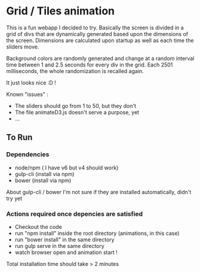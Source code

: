 # Grid / Tiles animation

This is a fun webapp I decided to try. Basically the screen is divided in a grid of divs that are dynamically generated based upon the dimensions of the screen.
Dimensions are calculated upon startup as well as each time the sliders move.

Background colors are randomly generated and change at a random interval time between 1 and 2.5 seconds for every div in the grid.
Each 2501 milliseconds, the whole randomization is recalled again.

It just looks nice :D !

Known "issues" : 

* The sliders should go from 1 to 50, but they don't
* The file animateD3.js doesn't serve a purpose, yet
* ...

## To Run 

### Dependencies

* node/npm ( I have v6 but v4 should work)
* gulp-cli (install via npm)
* bower (install via npm)

About gulp-cli / bower I'm not sure if they are installed automatically, didn't try yet

### Actions required once depencies are satisfied

* Checkout the code
* run "npm install" inside the root directory (animations, in this case)
* run "bower install" in the same directory
* run gulp serve in the same directory
* watch browser open and animation start !

Total installation time should take > 2 minutes
